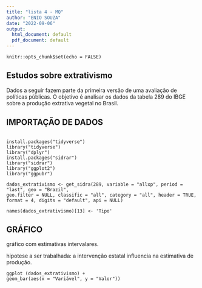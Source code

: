 ```yaml
---
title: "lista 4 - MQ"
author: "ENIO SOUZA"
date: "2022-09-06"
output:
  html_document: default
  pdf_document: default
---
```


```{r setup, include=FALSE}
knitr::opts_chunk$set(echo = FALSE)

```

## Estudos sobre extrativismo

Dados a seguir fazem parte da primeira versão de uma avaliação de políticas públicas. O objetivo é analisar os dados da tabela 289 do IBGE sobre a produção extrativa vegetal no Brasil.

## IMPORTAÇÃO DE DADOS

```{r cars, echo = TRUE}

install.packages("tidyverse")
library("tidyverse")
library("dplyr")
install.packages("sidrar")
library("sidrar")
library("ggplot2")
library("ggpubr")

dados_extrativismo <- get_sidra(289, variable = "allxp", period = "last", geo = "Brazil",
geo.filter = NULL, classific = "all", category = "all", header = TRUE,
format = 4, digits = "default", api = NULL)

names(dados_extrativismo)[13] <- 'Tipo'
```

## GRÁFICO

gráfico com estimativas intervalares.

hipotese a ser trabalhada: a intervenção estatal influencia na estimativa de produção.

```{r pressure, echo=TRUE}
ggplot (dados_extrativismo) + 
geom_bar(aes(x = "Variável", y = "Valor"))

```


